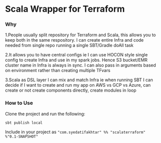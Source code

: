 # Scala Wrapper for Terraform

### Why
 
1.People usually split repository for Terraform and Scala, this allows you to keep both in the same respository.
I can create entire Infra and code needed from single repo running a single SBT/Gradle doAll task

2.It allows you to have central configs ie I can use HOCON style single config to create Infra and use in my spark jobs. 
Hence S3 bucket/EMR cluster name in Infra is always in sync.
I can also pass in arguments based on environment rather than creating multiple TFvars

3.Scala as DSL layer
I can mix and match Infra ie when running SBT I can decide if I want to create and run my app on AWS vs GCP vs Azure, can create or not create components directly, create modules in loop

### How to Use

Clone the project and run the following: 

``sbt publish local``

Include in your project as ``"com.syedatifakhtar" %% "scalaterraform" %"0.1-SNAPSHOT"``
